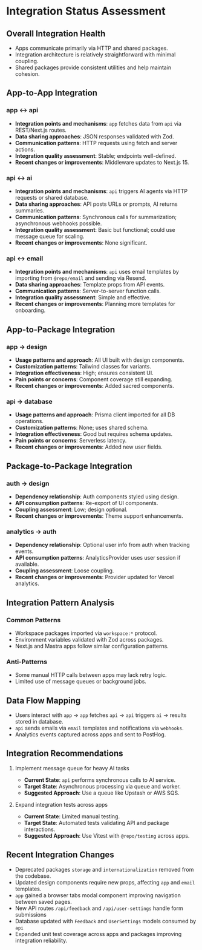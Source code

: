 <!-- Last Updated: 2025-06-04 -->
# Integration Status Assessment

## Overall Integration Health
- Apps communicate primarily via HTTP and shared packages.
- Integration architecture is relatively straightforward with minimal coupling.
- Shared packages provide consistent utilities and help maintain cohesion.

## App-to-App Integration

### app ↔ api
- **Integration points and mechanisms**: `app` fetches data from `api` via REST/Next.js routes.
- **Data sharing approaches**: JSON responses validated with Zod.
- **Communication patterns**: HTTP requests using fetch and server actions.
- **Integration quality assessment**: Stable; endpoints well-defined.
- **Recent changes or improvements**: Middleware updates to Next.js 15.

### api ↔ ai
- **Integration points and mechanisms**: `api` triggers AI agents via HTTP requests or shared database.
- **Data sharing approaches**: API posts URLs or prompts, AI returns summaries.
- **Communication patterns**: Synchronous calls for summarization; asynchronous webhooks possible.
- **Integration quality assessment**: Basic but functional; could use message queue for scaling.
- **Recent changes or improvements**: None significant.

### api ↔ email
- **Integration points and mechanisms**: `api` uses email templates by importing from `@repo/email` and sending via Resend.
- **Data sharing approaches**: Template props from API events.
- **Communication patterns**: Server-to-server function calls.
- **Integration quality assessment**: Simple and effective.
- **Recent changes or improvements**: Planning more templates for onboarding.

## App-to-Package Integration

### app → design
- **Usage patterns and approach**: All UI built with design components.
- **Customization patterns**: Tailwind classes for variants.
- **Integration effectiveness**: High; ensures consistent UI.
- **Pain points or concerns**: Component coverage still expanding.
- **Recent changes or improvements**: Added sacred components.

### api → database
- **Usage patterns and approach**: Prisma client imported for all DB operations.
- **Customization patterns**: None; uses shared schema.
- **Integration effectiveness**: Good but requires schema updates.
- **Pain points or concerns**: Serverless latency.
- **Recent changes or improvements**: Added new user fields.

## Package-to-Package Integration

### auth → design
- **Dependency relationship**: Auth components styled using design.
- **API consumption patterns**: Re-export of UI components.
- **Coupling assessment**: Low; design optional.
- **Recent changes or improvements**: Theme support enhancements.

### analytics → auth
- **Dependency relationship**: Optional user info from auth when tracking events.
- **API consumption patterns**: AnalyticsProvider uses user session if available.
- **Coupling assessment**: Loose coupling.
- **Recent changes or improvements**: Provider updated for Vercel analytics.

## Integration Pattern Analysis

### Common Patterns
- Workspace packages imported via `workspace:*` protocol.
- Environment variables validated with Zod across packages.
- Next.js and Mastra apps follow similar configuration patterns.

### Anti-Patterns
- Some manual HTTP calls between apps may lack retry logic.
- Limited use of message queues or background jobs.

## Data Flow Mapping
- Users interact with `app` → `app` fetches `api` → `api` triggers `ai` → results stored in database.
- `api` sends emails via `email` templates and notifications via `webhooks`.
- Analytics events captured across apps and sent to PostHog.

## Integration Recommendations
1. Implement message queue for heavy AI tasks
   - **Current State**: `api` performs synchronous calls to AI service.
   - **Target State**: Asynchronous processing via queue and worker.
   - **Suggested Approach**: Use a queue like Upstash or AWS SQS.

2. Expand integration tests across apps
   - **Current State**: Limited manual testing.
   - **Target State**: Automated tests validating API and package interactions.
   - **Suggested Approach**: Use Vitest with `@repo/testing` across apps.

## Recent Integration Changes
- Deprecated packages `storage` and `internationalization` removed from the codebase.
- Updated design components require new props, affecting `app` and `email` templates.
- `app` gained a browser tabs modal component improving navigation between saved pages.
- New API routes `/api/feedback` and `/api/user-settings` handle form submissions
- Database updated with `Feedback` and `UserSettings` models consumed by `api`
- Expanded unit test coverage across apps and packages improving integration reliability.
